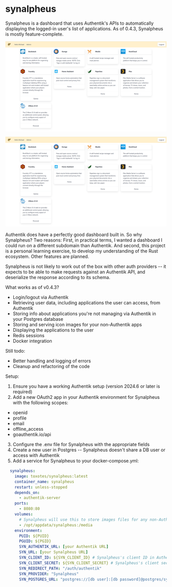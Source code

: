 # synalpheus
Synalpheus is a dashboard that uses Authentik's APIs to automatically displaying the logged-in user's list of applications. As of 0.4.3, Synalpheus is mostly feature-complete.

![A screenshot of Synalpheus](/screenshot.png?raw=true "Synalpheus")

![A screenshot of Synalpheus](/screenshot.png?raw=true "Synalpheus")

Authentik does have a perfectly good dashboard built in. So why Synalpheus? Two reasons: First, in practical terms, I wanted a dashboard I could run on a different subdomain than Authentik. And second, this project is a personal learning exercise, to develop my understanding of the Rust ecosystem. Other features are planned.

Synalpheus is not likely to work out of the box with other auth providers -- it expects to be able to make requests against an Authentik API, and deserialize the response according to its schema.

What works as of v0.4.3?
* Login/logout via Authentik
* Retrieving user data, including applications the user can access, from Authentik
* Storing info about applications you're not managing via Authentik in your Postgres database
* Storing and serving icon images for your non-Authentik apps
* Displaying the applications to the user
* Redis sessions
* Docker integration

Still todo:
* Better handling and logging of errors
* Cleanup and refactoring of the code

Setup:
1. Ensure you have a working Authentik setup (version 2024.6 or later is required)
2. Add a new OAuth2 app in your Authentik environment for Synalpheus with the following scopes:
  * openid
  * profile
  * email
  * offline_access
  * goauthentik.io/api
3. Configure the .env file for Synalpheus with the appropriate fields
4. Create a new user in Postgres -- Synalpheus doesn't share a DB user or access with Authentik
5. Add a service for Synalpheus to your docker-compose.yml:

```yaml
  synalpheus:
    image: toxotes/synalpheus:latest
    container_name: synalpheus
    restart: unless-stopped
    depends_on:
      - authentik-server
    ports:
      - 8080:80
    volumes:
      # Synalpheus will use this to store images files for any non-Authentik applications
      - /opt/appdata/synalpheus:/media
    environment:
      PUID: ${PUID}
      PGUID: ${PGID}
      SYN_AUTHENTIK_URL: [your Authentik URL]
      SYN_URL: [your Synalpheus URL]
      SYN_CLIENT_ID: ${SYN_CLIENT_ID} # Synalpheus's client ID in Authentik
      SYN_CLIENT_SECRET: ${SYN_CLIENT_SECRET} # Synalpheus's client secret in Authentik
      SYN_REDIRECT_PATH: "/auth/authentik"
      SYN_PROVIDER: "Synalpheus"
      SYN_POSTGRES_URL: "postgres://[db user]:[db password]@postgres/synalpheus"
```
